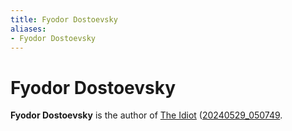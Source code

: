 ```yaml
---
title: Fyodor Dostoevsky
aliases:
- Fyodor Dostoevsky
---
```


# Fyodor Dostoevsky

**Fyodor Dostoevsky** is the author of [The Idiot](the-idiot.md) ([20240529_050749](../entries/20240529_050749.md).
